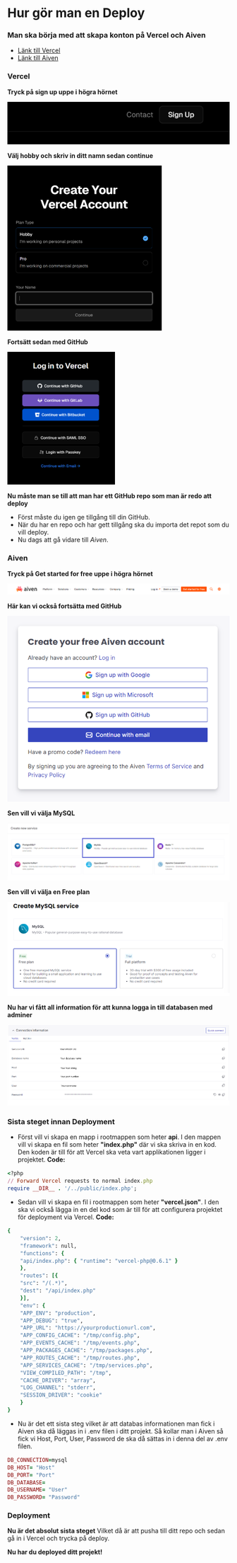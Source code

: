 # Hur gör man en Deploy


### Man ska börja med att skapa konton på Vercel och Aiven

- [Länk till Vercel](https://vercel.com/login)
- [Länk till Aiven](https://aiven.io)

### Vercel

**Tryck på sign up uppe i högra hörnet**

<img src="./images/image-2.png" alt="Vercel Sign Up">
<br>

**Välj hobby och skriv in ditt namn sedan continue**

<img src="./images/image-4.png" width=350 alt="Vercel Create Account">
<br>

**Fortsätt sedan med GitHub**

<img src="./images/image-1.png" height=300 alt="Vercel Login">
<br>

**Nu måste man se till att man har ett GitHub repo som man är redo att deploy**
- Först måste du igen ge tillgång till din GitHub.
- När du har en repo och har gett tillgång ska du importa det repot som du vill deploy.
- Nu dags att gå vidare till *Aiven*.


### Aiven

**Tryck på Get started for free uppe i högra hörnet**

<img src="./images/image.png" alt="Aiven Start">
<br>

**Här kan vi också fortsätta med GitHub**

<img src="./images/image-5.png" alt="Aiven Create account">
<br>

**Sen vill vi välja MySQL**

<img src="./images/image-6.png" alt="Aiven MySQL">
<br>

**Sen vill vi välja en Free plan**

<img src="./images/image-7.png" alt="Aiven Free">
<br>

**Nu har vi fått all information för att kunna logga in till databasen med adminer**

<img src="./images/image-8.png" alt="Aiven db info">
<br>


### Sista steget innan Deployment

- Först vill vi skapa en mapp i rootmappen som heter **api**. I den mappen vill vi skapa en fil som heter **"index.php"** där vi ska skriva in en kod. Den koden är till för att Vercel ska veta vart applikationen ligger i projektet. **Code:**
```ruby
<?php
// Forward Vercel requests to normal index.php
require __DIR__ . '/../public/index.php';
```
- Sedan vill vi skapa en fil i rootmappen som heter **"vercel.json"**. I den ska vi också lägga in en del kod som är till för att configurera projektet för deployment via Vercel.
**Code:** 

```ruby
{
    "version": 2,
    "framework": null,
    "functions": {
    "api/index.php": { "runtime": "vercel-php@0.6.1" }
    },
    "routes": [{
    "src": "/(.*)",
    "dest": "/api/index.php"
    }],
    "env": {
    "APP_ENV": "production",
    "APP_DEBUG": "true",
    "APP_URL": "https://yourproductionurl.com",
    "APP_CONFIG_CACHE": "/tmp/config.php",
    "APP_EVENTS_CACHE": "/tmp/events.php",
    "APP_PACKAGES_CACHE": "/tmp/packages.php",
    "APP_ROUTES_CACHE": "/tmp/routes.php",
    "APP_SERVICES_CACHE": "/tmp/services.php",
    "VIEW_COMPILED_PATH": "/tmp",
    "CACHE_DRIVER": "array",
    "LOG_CHANNEL": "stderr",
    "SESSION_DRIVER": "cookie"
    }
}
```
- Nu är det ett sista steg vilket är att databas informationen man fick i Aiven ska då läggas in i .env filen i ditt projekt. Så kollar man i Aiven så fick vi Host, Port, User, Password de ska då sättas in i denna del av .env filen.

```ruby
DB_CONNECTION=mysql
DB_HOST= "Host"
DB_PORT= "Port"
DB_DATABASE= 
DB_USERNAME= "User"
DB_PASSWORD= "Password"
```

### Deployment

**Nu är det absolut sista steget**
Vilket då är att pusha till ditt repo och sedan gå in i Vercel och trycka på deploy. 


**Nu har du deployed ditt projekt!**